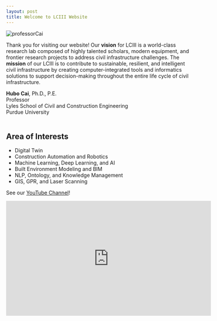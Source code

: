 ```yaml
---
layout: post
title: Welcome to LCIII Website
---
```

![professorCai](https://github.com/user-attachments/assets/36c3a6f1-c615-451e-a1f5-ae1a51943639)

Thank you for visiting our website! Our **vision** for LCIII is a world-class research lab composed of highly talented scholars, modern equipment, and frontier research projects to address civil infrastructure challenges. The **mission** of our LCIII is to contribute to sustainable, resilient, and intelligent civil infrastructure by creating computer-integrated tools and informatics solutions to support decision-making throughout the entire life cycle of civil infrastructure.<br>

**Hubo Cai**, Ph.D., P.E.<br>
Professor<br>
Lyles School of Civil and Construction Engineering<br>
Purdue University<br><br>


## Area of Interests

* Digital Twin
* Construction Automation and Robotics
* Machine Learning, Deep Learning, and AI
* Built Environment Modeling and BIM
* NLP, Ontology, and Knowledge Management
* GIS, GPR, and Laser Scanning


See our [YouTube Channel](https://www.youtube.com/@LCIII_Purdue)!

<iframe width="560" height="315" 
    src="https://www.youtube.com/embed/videoseries?list=UCtOehAIzhRMr4A2ZJzk6QFg" 
    title="YouTube Channel" frameborder="0" 
    allow="accelerometer; autoplay; clipboard-write; encrypted-media; gyroscope; picture-in-picture" 
    allowfullscreen>
</iframe>
